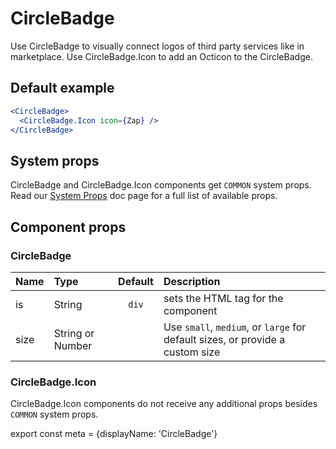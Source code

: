# CircleBadge

Use CircleBadge to visually connect logos of third party services like in marketplace. Use CircleBadge.Icon to add an Octicon to the CircleBadge.

## Default example

```.jsx
<CircleBadge>
  <CircleBadge.Icon icon={Zap} />
</CircleBadge>
```

## System props

CircleBadge and CircleBadge.Icon components get `COMMON` system props. Read our [System Props](/components/docs/system-props) doc page for a full list of available props.

## Component props

### CircleBadge
| Name | Type | Default | Description |
| :- | :- | :-: | :- |
| is | String | `div` | sets the HTML tag for the component |
| size | String or Number | | Use `small`, `medium`, or `large` for default sizes, or provide a custom size |

### CircleBadge.Icon
CircleBadge.Icon components do not receive any additional props besides `COMMON` system props.


export const meta = {displayName: 'CircleBadge'}
